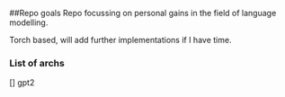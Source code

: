 ##Repo goals
Repo focussing on personal gains in the field of language modelling. 

Torch based, will add further implementations if I have time. 

### List of archs
[] gpt2
